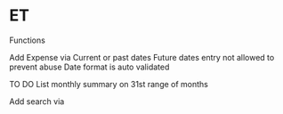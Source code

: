 # ET

Functions 

Add Expense via Current or past dates
Future dates entry not allowed to prevent abuse 
Date format is auto validated

TO DO List
monthly summary on 31st
range of months


Add search via 

